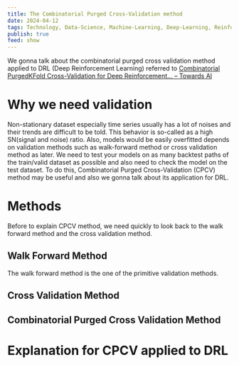 ```yaml
---
title: The Combinatorial Purged Cross-Validation method
date: 2024-04-12
tags: Technology, Data-Science, Machine-Learning, Deep-Learning, Reinforcement-Learning, Validation-Methods
publish: true
feed: show
---
```

We gonna talk about the combinatorial purged cross validation method applied to DRL (Deep Reinforcement Learning) referred to [Combinatorial PurgedKFold Cross-Validation for Deep Reinforcement… – Towards AI](https://towardsai.net/p/l/combinatorial-purgedkfold-cross-validation-for-deep-reinforcement-learning)

# Why we need validation

Non-stationary dataset especially time series usually has a lot of noises and their trends are difficult to be told. This behavior is so-called as a high SN(signal and noise) ratio. Also, models would be easily overfitted depends on validation methods such as walk-forward method or cross validation method as later. We need to test your models on as many backtest paths of the train/valid dataset as possible and also need to check the model on the test dataset.
To do this, Combinatorial Purged Cross-Validation (CPCV) method may be useful and also we gonna talk about its application for DRL.

# Methods

Before to explain CPCV method, we need quickly to look back to the walk forward method and the cross validation method.

## Walk Forward Method

The walk forward method is the one of the primitive validation methods.

## Cross Validation Method 


## Combinatorial  Purged Cross Validation Method



# Explanation for CPCV applied to DRL